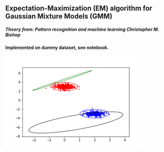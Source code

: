 ## Expectation-Maximization (EM) algorithm for Gaussian Mixture Models (GMM) 
##### Theory from: Pattern recognition and machine learning  Christopher M. Bishop

#### Implemented on dummy dataset, see notebook.
![Alt Text](gmm_em.gif)
